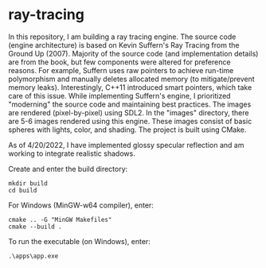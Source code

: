 # ray-tracing

In this repository, I am building a ray tracing engine. The source code (engine architecture) is based on Kevin Suffern's Ray Tracing from the Ground Up (2007). Majority of the source code (and implementation details) are from the book, but few components were altered for preference reasons. For example, Suffern uses raw pointers to achieve run-time polymorphism and manually deletes allocated memory (to mitigate/prevent memory leaks). Interestingly, C++11 introduced smart pointers, which take care of this issue. While implementing Suffern's engine, I prioritized "moderning" the source code and maintaining best practices. The images are rendered (pixel-by-pixel) using SDL2. In the "images" directory, there are 5-6 images rendered using this engine. These images consist of basic spheres with lights, color, and shading.  The project is built using CMake.   

As of 4/20/2022, I have implemented glossy specular reflection and am working to integrate realistic shadows.

Create and enter the build directory:
```
mkdir build
cd build
```

For Windows (MinGW-w64 compiler), enter:
```
cmake .. -G "MinGW Makefiles"
cmake --build .
```

To run the executable (on Windows), enter:
```
.\apps\app.exe
```
